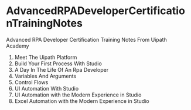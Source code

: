 # AdvancedRPADeveloperCertificationTrainingNotes
Advanced RPA Developer Certification Training Notes From Uipath Academy

1) Meet The Uipath Platform
2) Build Your First Process With Studio
3) A Day In The Life Of An Rpa Developer
4) Variables And Arguments
5) Control Flows
6) UI Automation With Studio
7) UI Automation with the Modern Experience in Studio
8) Excel Automation with the Modern Experience in Studio
